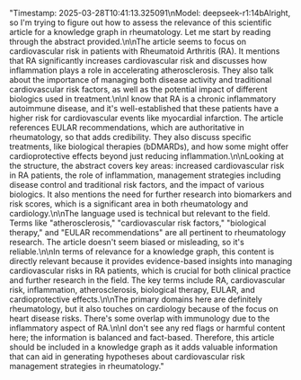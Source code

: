 "<metadata>Timestamp: 2025-03-28T10:41:13.325091\nModel: deepseek-r1:14b</metadata>Alright, so I'm trying to figure out how to assess the relevance of this scientific article for a knowledge graph in rheumatology. Let me start by reading through the abstract provided.\n\nThe article seems to focus on cardiovascular risk in patients with Rheumatoid Arthritis (RA). It mentions that RA significantly increases cardiovascular risk and discusses how inflammation plays a role in accelerating atherosclerosis. They also talk about the importance of managing both disease activity and traditional cardiovascular risk factors, as well as the potential impact of different biologics used in treatment.\n\nI know that RA is a chronic inflammatory autoimmune disease, and it's well-established that these patients have a higher risk for cardiovascular events like myocardial infarction. The article references EULAR recommendations, which are authoritative in rheumatology, so that adds credibility. They also discuss specific treatments, like biological therapies (bDMARDs), and how some might offer cardioprotective effects beyond just reducing inflammation.\n\nLooking at the structure, the abstract covers key areas: increased cardiovascular risk in RA patients, the role of inflammation, management strategies including disease control and traditional risk factors, and the impact of various biologics. It also mentions the need for further research into biomarkers and risk scores, which is a significant area in both rheumatology and cardiology.\n\nThe language used is technical but relevant to the field. Terms like \"atherosclerosis,\" \"cardiovascular risk factors,\" \"biological therapy,\" and \"EULAR recommendations\" are all pertinent to rheumatology research. The article doesn't seem biased or misleading, so it's reliable.\n\nIn terms of relevance for a knowledge graph, this content is directly relevant because it provides evidence-based insights into managing cardiovascular risks in RA patients, which is crucial for both clinical practice and further research in the field. The key terms include RA, cardiovascular risk, inflammation, atherosclerosis, biological therapy, EULAR, and cardioprotective effects.\n\nThe primary domains here are definitely rheumatology, but it also touches on cardiology because of the focus on heart disease risks. There's some overlap with immunology due to the inflammatory aspect of RA.\n\nI don't see any red flags or harmful content here; the information is balanced and fact-based. Therefore, this article should be included in a knowledge graph as it adds valuable information that can aid in generating hypotheses about cardiovascular risk management strategies in rheumatology."